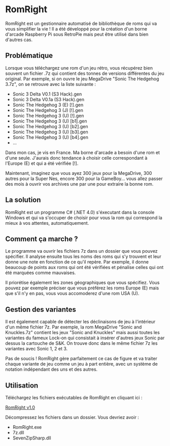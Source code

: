 RomRight
==============================================

RomRight est un gestionnaire automatisé de bibliothèque de roms qui va vous simplifier la vie ! Il a été développé pour la création d'un borne d'arcade Raspberry Pi sous RetroPie mais peut être utilisé dans bien d'autres cas.

Problématique
--------------------------------------

Lorsque vous téléchargez une rom d'un jeu rétro, vous récupérez bien souvent un fichier .7z qui contient des tonnes de versions différentes du jeu original. Par exemple, si on ouvre le jeu MegaDrive "Sonic The Hedgehog 3.7z", on se retrouve avec la liste suivante :

- Sonic 3 Delta V0.1 (S3 Hack).gen
- Sonic 3 Delta V0.1a (S3 Hack).gen
- Sonic The Hedgehog 3 (E) [!].gen
- Sonic The Hedgehog 3 (J) [!].gen
- Sonic The Hedgehog 3 (U) [!].gen
- Sonic The Hedgehog 3 (U) [b1].gen
- Sonic The Hedgehog 3 (U) [b2].gen
- Sonic The Hedgehog 3 (U) [b3].gen
- Sonic The Hedgehog 3 (U) [b4].gen
- ...

Dans mon cas, je vis en France. Ma borne d'arcade a besoin d'une rom et d'une seule. J'aurais donc tendance à choisir celle correspondant à l'Europe (E) et qui a été vérifiée [!].

Maintenant, imaginez que vous ayez 300 jeux pour la MegaDrive, 300 autres pour la Super Nes, encore 300 pour la GameBoy... vous allez passer des mois à ouvrir vos archives une par une pour extraire la bonne rom.

La solution
---------------------------------------

RomRight est un programme C# (.NET 4.0) s'éxecutant dans la console Windows et qui va s'occuper de choisir pour vous la rom qui correspond la mieux à vos attentes, automatiquement.

Comment ça marche ?
---------------------------------------

Le programme va ouvrir les fichiers 7z dans un dossier que vous pouvez spécifier. Il analyse ensuite tous les noms des roms qui s'y trouvent et leur donne une note en fonction de ce qu'il repère. Par exemple, il donne beaucoup de points aux roms qui ont été vérifiées et pénalise celles qui ont été marquées comme mauvaises.

Il priorétise également les zones géographiques que vous spécifiez. Vous pouvez par exemple préciser que vous préférez les roms Europe (E) mais que s'il n'y en pas, vous vous accomoderez d'une rom USA (U).

Gestion des variantes
---------------------------------------

Il est également capable de détecter les déclinaisons de jeu à l'intérieur d'un même fichier 7z. Par exemple, la rom MegaDrive "Sonic and Knuckles.7z" contient les jeux "Sonic and Knuckles" mais aussi toutes les variantes du fameux Lock-on qui consistait à insérer d'autres jeux Sonic par dessus la cartouche de S&K. On trouve donc dans le même fichier 7z les variantes avec Sonic 1, 2 et 3.

Pas de soucis ! RomRight gère parfaitement ce cas de figure et va traiter chaque variante de jeu comme un jeu à part entière, avec un système de notation indépendant des uns et des autres.

Utilisation
---------------------------------------

Téléchargez les fichiers exécutables de RomRight en cliquant ici :

[RomRight v1.0](LINK)

Décompressez les fichiers dans un dossier. Vous devriez avoir :

- RomRight.exe
- 7z.dll
- SevenZipSharp.dll

